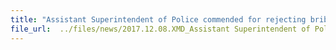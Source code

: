 ```yaml
---
title: "Assistant Superintendent of Police commended for rejecting bribes twice; 17 others also commended"
file_url:  ../files/news/2017.12.08.XMD_Assistant Superintendent of Police commended for rejecting bribes twice_ 17 others also commended.pdf
---
```

